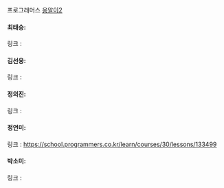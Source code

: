 프로그래머스 [옹알이2](https://school.programmers.co.kr/learn/courses/30/lessons/133499)<br>

#### 최태승:
링크 : 

#### 김선웅: 
링크 : 

#### 정의진:
링크 : 

#### 정연미: 
링크 : https://school.programmers.co.kr/learn/courses/30/lessons/133499

#### 박소미: 
링크 : 
